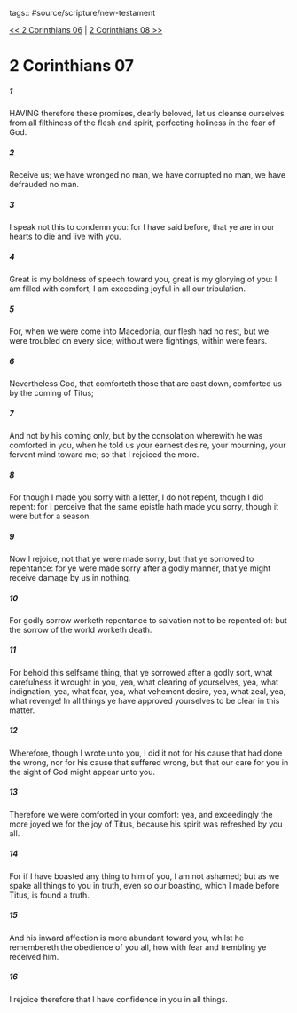 tags:: #source/scripture/new-testament

[<< 2 Corinthians 06](source/scripture/new-testament/08_2_Corinthians/2_Corinthians_06.md) | [2 Corinthians 08 >>](source/scripture/new-testament/08_2_Corinthians/2_Corinthians_08.md)

# 2 Corinthians 07

##### 1

HAVING therefore these promises, dearly beloved, let us cleanse ourselves from all filthiness of the flesh and spirit, perfecting holiness in the fear of God.

##### 2

Receive us; we have wronged no man, we have corrupted no man, we have defrauded no man.

##### 3

I speak not this to condemn you: for I have said before, that ye are in our hearts to die and live with you.

##### 4

Great is my boldness of speech toward you, great is my glorying of you: I am filled with comfort, I am exceeding joyful in all our tribulation.

##### 5

For, when we were come into Macedonia, our flesh had no rest, but we were troubled on every side; without were fightings, within were fears.

##### 6

Nevertheless God, that comforteth those that are cast down, comforted us by the coming of Titus;

##### 7

And not by his coming only, but by the consolation wherewith he was comforted in you, when he told us your earnest desire, your mourning, your fervent mind toward me; so that I rejoiced the more.

##### 8

For though I made you sorry with a letter, I do not repent, though I did repent: for I perceive that the same epistle hath made you sorry, though it were but for a season.

##### 9

Now I rejoice, not that ye were made sorry, but that ye sorrowed to repentance: for ye were made sorry after a godly manner, that ye might receive damage by us in nothing.

##### 10

For godly sorrow worketh repentance to salvation not to be repented of: but the sorrow of the world worketh death.

##### 11

For behold this selfsame thing, that ye sorrowed after a godly sort, what carefulness it wrought in you, yea, what clearing of yourselves, yea, what indignation, yea, what fear, yea, what vehement desire, yea, what zeal, yea, what revenge! In all things ye have approved yourselves to be clear in this matter.

##### 12

Wherefore, though I wrote unto you, I did it not for his cause that had done the wrong, nor for his cause that suffered wrong, but that our care for you in the sight of God might appear unto you.

##### 13

Therefore we were comforted in your comfort: yea, and exceedingly the more joyed we for the joy of Titus, because his spirit was refreshed by you all.

##### 14

For if I have boasted any thing to him of you, I am not ashamed; but as we spake all things to you in truth, even so our boasting, which I made before Titus, is found a truth.

##### 15

And his inward affection is more abundant toward you, whilst he remembereth the obedience of you all, how with fear and trembling ye received him.

##### 16

I rejoice therefore that I have confidence in you in all things.

